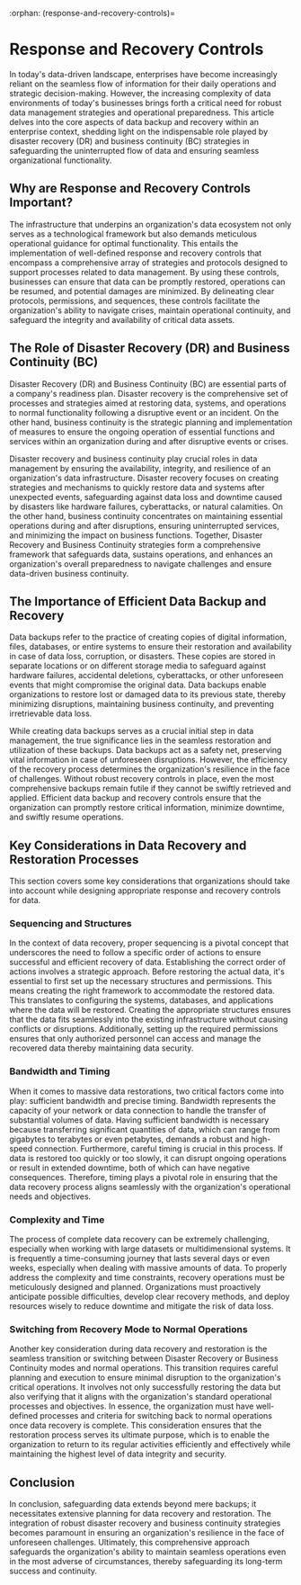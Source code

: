 :orphan:
(response-and-recovery-controls)=

# Response and Recovery Controls
In today's data-driven landscape, enterprises have become increasingly reliant on the seamless flow of information for their daily operations and strategic decision-making. However, the increasing complexity of data environments of today's businesses brings forth a critical need for robust data management strategies and operational preparedness. This article delves into the core aspects of data backup and recovery within an enterprise context, shedding light on the indispensable role played by disaster recovery (DR) and business continuity (BC) strategies in safeguarding the uninterrupted flow of data and ensuring seamless organizational functionality.

## Why are Response and Recovery Controls Important?

The infrastructure that underpins an organization's data ecosystem not only serves as a technological framework but also demands meticulous operational guidance for optimal functionality. This entails the implementation of well-defined response and recovery controls that encompass a comprehensive array of strategies and protocols designed to support processes related to data management. By using these controls, businesses can ensure that data can be promptly restored, operations can be resumed, and potential damages are minimized. By delineating clear protocols, permissions, and sequences, these controls facilitate the organization's ability to navigate crises, maintain operational continuity, and safeguard the integrity and availability of critical data assets.

## The Role of Disaster Recovery (DR) and Business Continuity (BC)

Disaster Recovery (DR) and Business Continuity (BC) are essential parts of a company's readiness plan. Disaster recovery is the comprehensive set of processes and strategies aimed at restoring data, systems, and operations to normal functionality following a disruptive event or an incident. On the other hand, business continuity is the strategic planning and implementation of measures to ensure the ongoing operation of essential functions and services within an organization during and after disruptive events or crises.

Disaster recovery and business continuity play crucial roles in data management by ensuring the availability, integrity, and resilience of an organization's data infrastructure. Disaster recovery focuses on creating strategies and mechanisms to quickly restore data and systems after unexpected events, safeguarding against data loss and downtime caused by disasters like hardware failures, cyberattacks, or natural calamities. On the other hand, business continuity concentrates on maintaining essential operations during and after disruptions, ensuring uninterrupted services, and minimizing the impact on business functions. Together, Disaster Recovery and Business Continuity strategies form a comprehensive framework that safeguards data, sustains operations, and enhances an organization's overall preparedness to navigate challenges and ensure data-driven business continuity.

## The Importance of Efficient Data Backup and Recovery

Data backups refer to the practice of creating copies of digital information, files, databases, or entire systems to ensure their restoration and availability in case of data loss, corruption, or disasters. These copies are stored in separate locations or on different storage media to safeguard against hardware failures, accidental deletions, cyberattacks, or other unforeseen events that might compromise the original data. Data backups enable organizations to restore lost or damaged data to its previous state, thereby minimizing disruptions, maintaining business continuity, and preventing irretrievable data loss.

While creating data backups serves as a crucial initial step in data management, the true significance lies in the seamless restoration and utilization of these backups. Data backups act as a safety net, preserving vital information in case of unforeseen disruptions. However, the efficiency of the recovery process determines the organization's resilience in the face of challenges. Without robust recovery controls in place, even the most comprehensive backups remain futile if they cannot be swiftly retrieved and applied. Efficient data backup and recovery controls ensure that the organization can promptly restore critical information, minimize downtime, and swiftly resume operations.

## Key Considerations in Data Recovery and Restoration Processes

This section covers some key considerations that organizations should take into account while designing appropriate response and recovery controls for data.

### Sequencing and Structures

In the context of data recovery, proper sequencing is a pivotal concept that underscores the need to follow a specific order of actions to ensure successful and efficient recovery of data. Establishing the correct order of actions involves a strategic approach. Before restoring the actual data, it's essential to first set up the necessary structures and permissions. This means creating the right framework to accommodate the restored data. This translates to configuring the systems, databases, and applications where the data will be restored. Creating the appropriate structures ensures that the data fits seamlessly into the existing infrastructure without causing conflicts or disruptions. Additionally, setting up the required permissions ensures that only authorized personnel can access and manage the recovered data thereby maintaining data security.

### Bandwidth and Timing

When it comes to massive data restorations, two critical factors come into play: sufficient bandwidth and precise timing. Bandwidth represents the capacity of your network or data connection to handle the transfer of substantial volumes of data. Having sufficient bandwidth is necessary because transferring significant quantities of data, which can range from gigabytes to terabytes or even petabytes, demands a robust and high-speed connection. Furthermore, careful timing is crucial in this process. If data is restored too quickly or too slowly, it can disrupt ongoing operations or result in extended downtime, both of which can have negative consequences. Therefore, timing plays a pivotal role in ensuring that the data recovery process aligns seamlessly with the organization's operational needs and objectives.

### Complexity and Time

The process of complete data recovery can be extremely challenging, especially when working with large datasets or multidimensional systems. It is frequently a time-consuming journey that lasts several days or even weeks, especially when dealing with massive amounts of data. To properly address the complexity and time constraints, recovery operations must be meticulously designed and planned. Organizations must proactively anticipate possible difficulties, develop clear recovery methods, and deploy resources wisely to reduce downtime and mitigate the risk of data loss. 

### Switching from Recovery Mode to Normal Operations

Another key consideration during data recovery and restoration is the seamless transition or switching between Disaster Recovery or Business Continuity modes and normal operations. This transition requires careful planning and execution to ensure minimal disruption to the organization's critical operations. It involves not only successfully restoring the data but also verifying that it aligns with the organization's standard operational processes and objectives. In essence, the organization must have well-defined processes and criteria for switching back to normal operations once data recovery is complete. This consideration ensures that the restoration process serves its ultimate purpose, which is to enable the organization to return to its regular activities efficiently and effectively while maintaining the highest level of data integrity and security.

## Conclusion

In conclusion, safeguarding data extends beyond mere backups; it necessitates extensive planning for data recovery and restoration. The integration of robust disaster recovery and business continuity strategies becomes paramount in ensuring an organization's resilience in the face of unforeseen challenges. Ultimately, this comprehensive approach safeguards the organization's ability to maintain seamless operations even in the most adverse of circumstances, thereby safeguarding its long-term success and continuity.